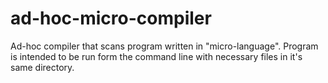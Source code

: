 # ad-hoc-micro-compiler
Ad-hoc compiler that scans program written in "micro-language".
Program is intended to be run form the command line with necessary files in it's same directory. 

